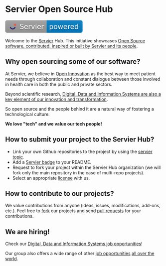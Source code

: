 # Servier Open Source Hub
[![Servier Powered](https://raw.githubusercontent.com/servierhub/.github/main/badges/powered.svg)](https://servier.com/en/)

Welcome to the [Servier](https://servier.com/en/) Hub.
This initiative showcases [Open Source software, contributed, inspired or built by Servier and its people](https://github.com/topics/servier).

## Why open sourcing some of our software?
At Servier, we believe in [Open Innovation](https://servier.com/en/research-innovation/open-innovation/) as the best way to meet patient needs through collaboration and constant dialogue between those involved in health care in both the public and private sectors.

Beyond scientific research, [Digital, Data and Information Systems are also a key element of our innovation and transformation](https://servier.com/en/newsroom/digital-data-pillars-transformation/).

So open source and the people behind it are a natural way of fostering a technological culture.

**We love "tech" and we value our tech people!**

## How to submit your project to the Servier Hub?
* Link your own Github repositories to the project by using the [servier topic](https://github.com/topics/servier).
* Add a [Servier badge](https://github.com/servierhub/.github) to your README.
* Request to fork your project within the Servier Hub organization (we will fork only the main repository in the case of multi-repo projects).
* Select an appropriate [license](https://opensource.org/license) with us.

## How to contribute to our projects?
We value contributions from anyone (ideas, issues, modifications, add-ons, etc.).
Feel free to [fork](https://docs.github.com/fr/pull-requests/collaborating-with-pull-requests/working-with-forks/fork-a-repo) our projects
and send [pull requests](https://docs.github.com/fr/pull-requests/collaborating-with-pull-requests/proposing-changes-to-your-work-with-pull-requests/about-pull-requests) for your contributions.

## We are hiring!
Check our [Digital, Data and Information Systems job opportunities](https://jobs.servier.com/search/?createNewAlert=false&q=&optionsFacetsDD_customfield4=Digital%2C+Data+%26+Syst%C3%A8mes+d%27information)!

Our group also offers a wide range of other [job opportunities](https://jobs.servier.com/?locale=en_GB) [all over the world](https://servier.com/en/servier-group/servier-throughout-the-world/).
